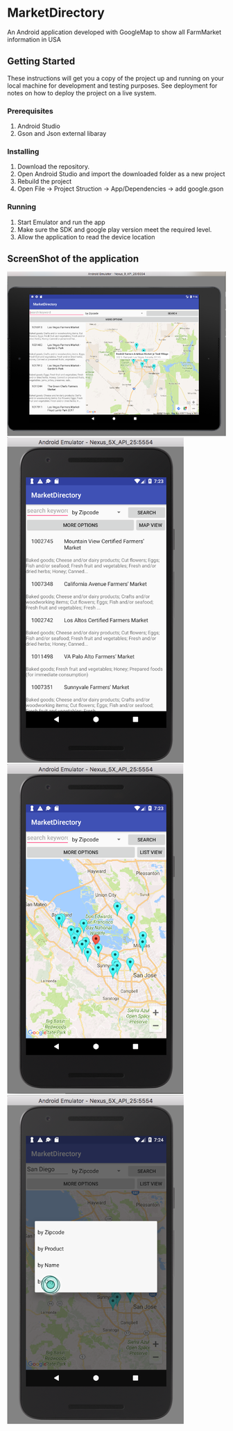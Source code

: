 # MarketDirectory
An Android application developed with GoogleMap to show all FarmMarket information in USA

## Getting Started
These instructions will get you a copy of the project up and running on your local machine for development and testing purposes. See deployment for notes on how to deploy the project on a live system.

### Prerequisites

1. Android Studio
2. Gson and Json external libaray

### Installing

1. Download the repository.
2. Open Android Studio and import the downloaded folder as a new project
3. Rebuild the project
4. Open File -> Project Struction -> App/Dependencies -> add google.gson


### Running

1. Start Emulator and run the app
2. Make sure the SDK and google play version meet the required level. 
3. Allow the application to read the device location

## ScreenShot of the application <br />
![Tablet device view](/TabletMain.png?raw=true "Tablet View of app")
![Mobile device list view](/mobileList.png?raw=true "Mobile List view of app")
![Mobile device Map view](/mobileMap.png?raw=true "Mobile Map view of app")
![Mobile device Search view](/mobileSearch.png?raw=true "Mobile Search view of app")
